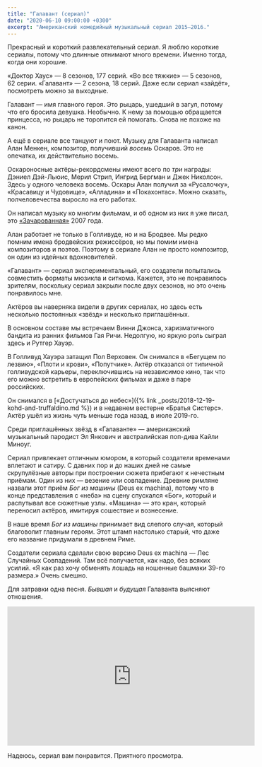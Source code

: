 ```yaml
---
title: "Галавант (сериал)"
date: "2020-06-10 09:00:00 +0300"
excerpt: "Американский комедийный музыкальный сериал 2015–2016."
---
```


Прекрасный и короткий развлекательный сериал. Я люблю короткие сериалы, потому что длинные отнимают много времени. Именно тогда, когда они хорошие.

«Доктор Хаус» — 8 сезонов, 177 серий. «Во все тяжкие» — 5 сезонов, 62 серии.
«Галавант» — 2 сезона, 18 серий. Даже если сериал «зайдёт», посмотреть можно за выходные.

Галавант — имя главного героя. Это рыцарь, ушедший в загул, потому что его бросила девушка. Необычно. К нему за помощью обращается принцесса, но рыцарь не торопится ей помогать. 
Снова не похоже на канон.

А ещё в сериале все танцуют и поют. Музыку для Галаванта написал Алан Менкен, композитор, получивший *восемь* Оскаров. Это не опечатка, их действительно восемь.

Оскароносные актёры-рекордсмены имеют всего по *три* награды: Дэниел Дэй-Льюис, Мерил Стрип, Ингрид Бергман и Джек Николсон. Здесь у одного человека восемь. Оскары Алан получил за «Русалочку», «Красавицу и Чудовище», «Алладина» и «Покахонтас». Можно сказать, полчеловечества выросло на его работах.

Он написал музыку ко многим фильмам, и об одном из них я уже писал, это [«Зачарованная»](/2020/04/03/enchanted/) 2007 года.

Алан работает не только в Голливуде, но и на Бродвее. Мы редко помним имена бродвейских режиссёров, но мы помим имена композиторов и поэтов. Поэтому в сериале Алан не просто композитор, он один из идейных вдохновителей.

«Галавант» — сериал экспериментальный, его создатели попытались совместить форматы мюзикла и ситкома. Кажется, это не понравилось зрителям, поскольку сериал закрыли после двух сезонов, но это очень понравилось мне.

Актёров вы наверняка видели в других сериалах, но здесь есть несколько постоянных «звёзд» и несколько приглашённых.

В основном составе мы встречаем Винни Джонса, харизматичного бандита из ранних фильмов Гая Ричи. Недолгую, но яркую роль сыграл здесь и Рутгер Хауэр.

В Голливуд Хауэра затащил Пол Верховен. Он снимался в «Бегущем по лезвию», «Плоти и крови», «Попутчике». Актёр отказался от типичной голливудской карьеры, переключившись на независимое кино, так что его можно встретить в европейских фильмах и даже в паре российских.

Он снимался в [«Достучаться до небес»]({% link _posts/2018-12-19-kohd-and-truffaldino.md %}) и в недавнем вестерне «Братья Систерс». Актёр ушёл из жизнь чуть меньше года назад, в июле 2019-го.

Среди приглашённых звёзд в «Галаванте» — американский музыкальный пародист Эл Янкович и австралийская поп-дива Кайли Миноуг.

Сериал привлекает отличным юмором, в который создатели временами вплетают и сатиру. С давних пор и до наших дней не самые скрупулёзные авторы при построении сюжета прибегают к нечестным приёмам. Один из них — везение или совпадение. Древние римляне назвали этот приём *Бог из машины* (Deus ex machina), потому что в конце представления с «неба» на сцену спускался «Бог», который и распутывал все сюжетные узлы. «Машина» — это кран, который переносил актёров, имитируя сошествие и вознесение.

В наше время *Бог из машины* принимает вид слепого случая, который благоволит главным героям. Этот штамп настолько старый, что даже его название придумали в древнем Риме.

Создатели сериала сделали свою версию Deus ex machina — Лес Случайных Совпадений. Там всё получается, как надо, без всяких усилий. «Я как раз хочу обменять лошадь на ношенные башмаки 39-го размера.» Очень смешно.

Для затравки одна песня. *Бывшая* и *будущая* Галаванта выясняют отношения.

<div class="video-wrapper">
    <iframe width="560" height="315" src="https://www.youtube.com/embed/w-c6IFBByeI" frameborder="0" allow="accelerometer; autoplay; encrypted-media; gyroscope; picture-in-picture" allowfullscreen></iframe>
</div>

Надеюсь, сериал вам понравится. Приятного просмотра.
